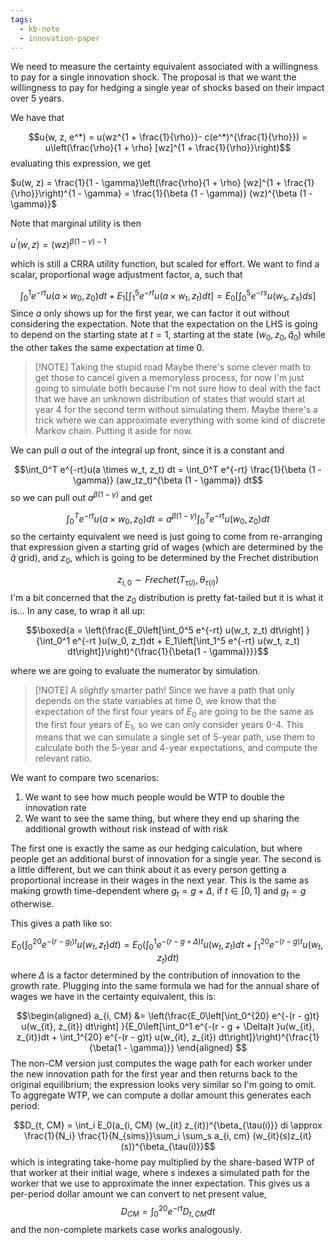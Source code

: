 ```yaml
---
tags:
  - kb-note
  - innovation-paper
---
```

We need to measure the certainty equivalent associated with a willingness to pay for a single innovation shock. The proposal is that we want the willingness to pay for hedging a single year of shocks based on their impact over 5 years.

We have that

$$u(w, z, e^*) = u(wz^{1 + \frac{1}{\rho}}- c(e^*)^{\frac{1}{\rho}}) = u\left(\frac{\rho}{1 + \rho} [wz]^{1 + \frac{1}{\rho}}\right)$$
evaluating this expression, we get

$u(w, z) = \frac{1}{1 - \gamma}\left(\frac{\rho}{1 + \rho} [wz]^{1 + \frac{1}{\rho}}\right)^{1 - \gamma} = \frac{1}{\beta (1 - \gamma)} (wz)^{\beta (1 - \gamma)}$

Note that marginal utility is then

$u^\prime (w, z) = (wz)^{\beta(1- \gamma) - 1}$

which is still a CRRA utility function, but scaled for effort. We want to find a scalar, proportional wage adjustment factor, a, such that

$$\int_0^1 e^{-rt}u(a \times w_0, z_0)dt + E_1\left[\int_1^5  e^{-rt}u(a \times w_t, z_t) dt\right] = E_0\left[\int_0^5 e^{-rs} u(w_s , z_s) ds\right]$$
Since $a$ only shows up for the first year, we can factor it out without considering the expectation. Note that the expectation on the LHS is going to depend on the starting state at $t = 1$, starting at the state $(w_0, z_0, \hat{q}_0)$ while the other takes the same expectation at time $0$. 

> [!NOTE] Taking the stupid road
> Maybe there's some clever math to get those to cancel given a memoryless process, for now I'm just going to simulate both because I'm not sure how to deal with the fact that we have an unknown distribution of states that would start at year 4 for the second term without simulating them. Maybe there's a trick where we can approximate everything with some kind of discrete Markov chain. Putting it aside for now.

We can pull $a$ out of the integral up front, since it is a constant and 

$$\int_0^T e^{-rt}u(a \times w_t, z_t) dt = \int_0^T e^{-rt} \frac{1}{\beta (1 - \gamma)} (aw_tz_t)^{\beta (1 - \gamma)} dt$$
so we can pull out $a^{\beta (1 - \gamma)}$ and get 

$$\int_0^T e^{-rt}u(a \times w_0, z_0) dt = a^{\beta (1 - \gamma)} \int_0^T e^{-rt}u(w_0, z_0) dt$$ so the certainty equivalent we need is just going to come from re-arranging that expression given a starting grid of wages (which are determined by the $\hat{q}$ grid), and $z_0$, which is going to be determined by the Frechet distribution 

$$z_{i, 0} \sim Frechet(T_{\tau(i)}, \theta_{\tau(i)})$$
I'm a bit concerned that the $z_0$ distribution is pretty fat-tailed but it is what it is... In any case, to wrap it all up: 

$$\boxed{a = \left(\frac{E_0\left[\int_0^5 e^{-rt} u(w_t, z_t) dt\right] }{\int_0^1 e^{-rt }u(w_0, z_t)dt + E_1\left[\int_1^5 e^{-rt} u(w_t, z_t) dt\right]}\right)^{\frac{1}{\beta(1 - \gamma)}}}$$

where we are going to evaluate the numerator by simulation.

> [!NOTE] A _slightly_ smarter path!
> Since we have a path that only depends on the state variables at time $0$, we know that the expectation of the first four years of $E_0$ are going to be the same as the first four years of $E_1$, so we can only consider years 0-4. This means that we can simulate a single set of 5-year path, use them to calculate both the 5-year and 4-year expectations, and compute the relevant ratio.

We want to compare two scenarios:
1. We want to see how much people would be WTP to double the innovation rate
2. We want to see the same thing, but where they end up sharing the additional growth without risk instead of with risk

The first one is exactly the same as our hedging calculation, but where people get an additional burst of innovation for a single year. The second is a little different, but we can think about it as every person getting a proportional increase in their wages in the next year. This is the same as making growth time-dependent where $g_t = g + \Delta$, if $t \in [0, 1]$ and $g_t = g$ otherwise. 

This gives a path like so:

$$E_0\left(\int_0^{20} e^{-(r - g_t)t }u(w_t, z_t) dt\right) = E_0\left(\int_0^1 e^{-(r - g + \Delta)t }u(w_t, z_t)dt + \int_1^{20} e^{-(r - g)t} u(w_t, z_t) dt\right)$$
where $\Delta$ is a factor determined by the contribution of innovation to the growth rate. Plugging into the same formula we had for the annual share of wages we have in the certainty equivalent, this is:

$$\begin{aligned}
a_{i, CM} &= \left(\frac{E_0\left[\int_0^{20} e^{-(r - g)t} u(w_{it}, z_{it}) dt\right] }{E_0\left[\int_0^1 e^{-(r - g + \Delta)t }u(w_{it}, z_{it})dt + \int_1^{20} e^{-(r - g)t} u(w_{it}, z_{it}) dt\right]}\right)^{\frac{1}{\beta(1 - \gamma)}}
\end{aligned}
$$
The non-CM version just computes the wage path for each worker under the new innovation path for the first year and then returns back to the original equilibrium; the expression looks very similar so I'm going to omit. To aggregate WTP, we can compute a dollar amount this generates each period:

$$D_{t, CM} = \int_i E_0(a_{i, CM} (w_{it} z_{it})^{\beta_{\tau(i)}} di \approx \frac{1}{N_i} \frac{1}{N_{sims}}\sum_i \sum_s a_{i, cm} (w_{it}(s)z_{it}(s))^{\beta_{\tau(i)}}$$
which is integrating take-home pay multiplied by the share-based WTP of that worker at their initial wage, where $s$ indexes a simulated path for the worker that we use to approximate the inner expectation. This gives us a per-period dollar amount we can convert to net present value, 
$$D_{CM} = \int_0^{20}e^{-rt} D_{t, CM} dt$$
and the non-complete markets case works analogously. 